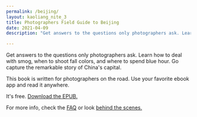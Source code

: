 ```yaml
---
permalink: /beijing/
layout: kaoliang_nite_3
title: Photographers Field Guide to Beijing
date: 2021-04-09
description: "Get answers to the questions only photographers ask. Learn how to deal with smog, when to shoot fall colors, and where to spend blue hour. Go capture the remarkable story of China's capital."

---
```



Get answers to the questions only photographers ask. Learn how to deal with smog, when to shoot fall colors, and where to spend blue hour. Go capture the remarkable story of China's capital.

This book is written for photographers on the road. Use your favorite ebook app and read it anywhere.

It's free. [Download the EPUB.]

For more info, check the [FAQ] or look [behind the scenes.]

[download the EPUB.]: https://github.com/zachmccabe/beijing/releases

[FAQ]: https://www.zachmccabe.com/beijing/faq

[behind the scenes.]: https://www.zachmccabe.com/beijing/bts
